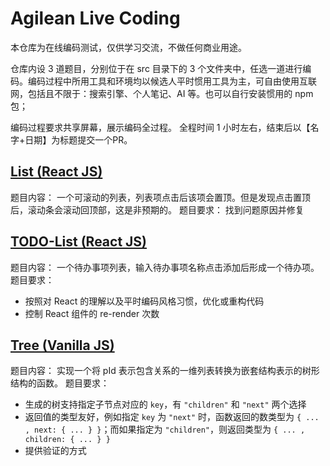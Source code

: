 # Agilean Live Coding

本仓库为在线编码测试，仅供学习交流，不做任何商业用途。

仓库内设 3 道题目，分别位于在 src 目录下的 3 个文件夹中，任选一道进行编码。编码过程中所用工具和环境均以候选人平时惯用工具为主，可自由使用互联网，包括且不限于：搜索引擎、个人笔记、AI 等。也可以自行安装惯用的 npm 包；

编码过程要求共享屏幕，展示编码全过程。
全程时间 1 小时左右，结束后以【名字+日期】为标题提交一个PR。

## [List (React JS)](./src/list/List.tsx)
题目内容：
一个可滚动的列表，列表项点击后该项会置顶。但是发现点击置顶后，滚动条会滚动回顶部，这是非预期的。
题目要求：
找到问题原因并修复

## [TODO-List (React JS)](./src/todoList/ToDoList.tsx)
题目内容：
一个待办事项列表，输入待办事项名称点击添加后形成一个待办项。
题目要求：
- 按照对 React 的理解以及平时编码风格习惯，优化或重构代码
- 控制 React 组件的 re-render 次数

## [Tree (Vanilla JS)](./src/tree/index.ts)
题目内容：
实现一个将 pId 表示包含关系的一维列表转换为嵌套结构表示的树形结构的函数。
题目要求：
- 生成的树支持指定子节点对应的 `key`，有 `"children"` 和 `"next"` 两个选择
- 返回值的类型友好，例如指定 `key` 为 `"next"` 时，函数返回的数类型为 `{ ... , next: { ... } }`；而如果指定为 `"children"`，则返回类型为 `{ ... , children: { ... } }`
- 提供验证的方式